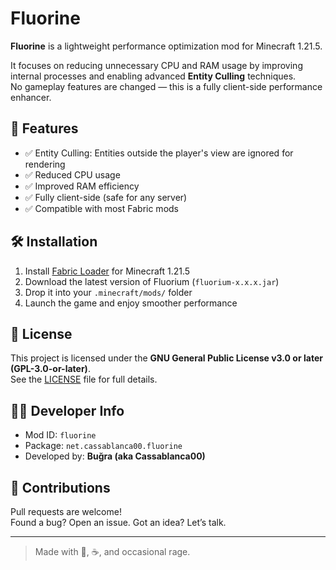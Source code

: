 # Fluorine

**Fluorine** is a lightweight performance optimization mod for Minecraft 1.21.5.

It focuses on reducing unnecessary CPU and RAM usage by improving internal processes and enabling advanced **Entity Culling** techniques.  
No gameplay features are changed — this is a fully client-side performance enhancer.

## 🚀 Features

- ✅ Entity Culling: Entities outside the player's view are ignored for rendering
- ✅ Reduced CPU usage
- ✅ Improved RAM efficiency
- ✅ Fully client-side (safe for any server)
- ✅ Compatible with most Fabric mods

## 🛠️ Installation

1. Install [Fabric Loader](https://fabricmc.net/use/) for Minecraft 1.21.5
2. Download the latest version of Fluorium (`fluorium-x.x.x.jar`)
3. Drop it into your `.minecraft/mods/` folder
4. Launch the game and enjoy smoother performance

## 📜 License

This project is licensed under the **GNU General Public License v3.0 or later (GPL-3.0-or-later)**.  
See the [LICENSE](./LICENSE) file for full details.

## 👨‍💻 Developer Info

- Mod ID: `fluorine`
- Package: `net.cassablanca00.fluorine`
- Developed by: **Buğra (aka Cassablanca00)**

## 💬 Contributions

Pull requests are welcome!  
Found a bug? Open an issue. Got an idea? Let’s talk.

---

> Made with 🧠, ☕, and occasional rage.
